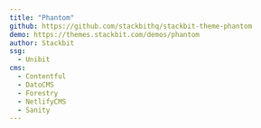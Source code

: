 ```yaml
---
title: "Phantom"
github: https://github.com/stackbithq/stackbit-theme-phantom
demo: https://themes.stackbit.com/demos/phantom
author: Stackbit
ssg:
  - Unibit
cms:
  - Contentful
  - DatoCMS
  - Forestry
  - NetlifyCMS
  - Sanity
---
```

